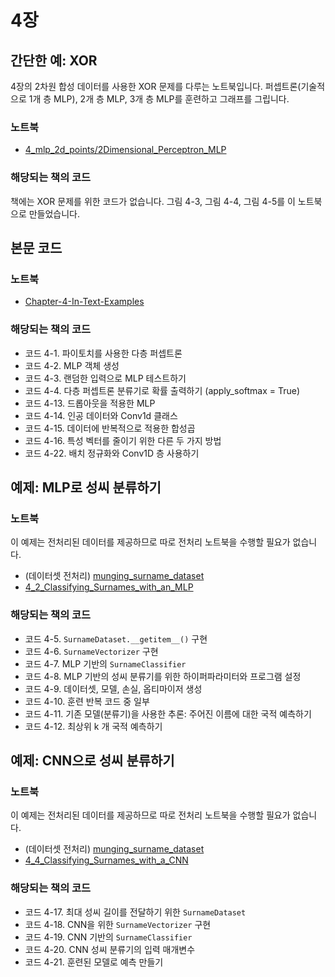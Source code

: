 # 4장

## 간단한 예: XOR

4장의 2차원 합성 데이터를 사용한 XOR 문제를 다루는 노트북입니다. 퍼셉트론(기술적으로 1개 층 MLP), 2개 층 MLP, 3개 층 MLP를 훈련하고 그래프를 그립니다.

### 노트북

- [4_mlp_2d_points/2Dimensional_Perceptron_MLP](4_mlp_2d_points/2Dimensional_Perceptron_MLP.ipynb)

### 해당되는 책의 코드

책에는 XOR 문제를 위한 코드가 없습니다. 그림 4-3, 그림 4-4, 그림 4-5를 이 노트북으로 만들었습니다.

## 본문 코드

### 노트북

- [Chapter-4-In-Text-Examples](Chapter-4-In-Text-Examples.ipynb)
 
### 해당되는 책의 코드

- 코드 4-1. 파이토치를 사용한 다층 퍼셉트론
- 코드 4-2. MLP 객체 생성
- 코드 4-3. 랜덤한 입력으로 MLP 테스트하기
- 코드 4-4. 다층 퍼셉트론 분류기로 확률 출력하기 (apply_softmax = True)
- 코드 4-13. 드롭아웃을 적용한 MLP
- 코드 4-14. 인공 데이터와 Conv1d 클래스
- 코드 4-15. 데이터에 반복적으로 적용한 합성곱
- 코드 4-16. 특성 벡터를 줄이기 위한 다른 두 가지 방법
- 코드 4-22. 배치 정규화와 Conv1D 층 사용하기

## 예제: MLP로 성씨 분류하기

### 노트북

이 예제는 전처리된 데이터를 제공하므로 따로 전처리 노트북을 수행할 필요가 없습니다.

- (데이터셋 전처리) [munging_surname_dataset](4_2_mlp_surnames/munging_surname_dataset.ipynb)
- [4_2_Classifying_Surnames_with_an_MLP](4_2_mlp_surnames/4_2_Classifying_Surnames_with_an_MLP.ipynb)
 
### 해당되는 책의 코드

- 코드 4-5. `SurnameDataset.__getitem__()` 구현
- 코드 4-6. `SurnameVectorizer` 구현
- 코드 4-7. MLP 기반의 `SurnameClassifier`
- 코드 4-8. MLP 기반의 성씨 분류기를 위한 하이퍼파라미터와 프로그램 설정
- 코드 4-9. 데이터셋, 모델, 손실, 옵티마이저 생성
- 코드 4-10. 훈련 반복 코드 중 일부
- 코드 4-11. 기존 모델(분류기)을 사용한 추론: 주어진 이름에 대한 국적 예측하기
- 코드 4-12. 최상위 k 개 국적 예측하기

## 예제: CNN으로 성씨 분류하기

### 노트북

이 예제는 전처리된 데이터를 제공하므로 따로 전처리 노트북을 수행할 필요가 없습니다.

- (데이터셋 전처리) [munging_surname_dataset](4_4_cnn_surnames/munging_surname_dataset.ipynb)
- [4_4_Classifying_Surnames_with_a_CNN](4_4_cnn_surnames/4_4_Classifying_Surnames_with_a_CNN.ipynb)
 
### 해당되는 책의 코드

- 코드 4-17. 최대 성씨 길이를 전달하기 위한 `SurnameDataset`
- 코드 4-18. CNN을 위한 `SurnameVectorizer` 구현
- 코드 4-19. CNN 기반의 `SurnameClassifier`
- 코드 4-20. CNN 성씨 분류기의 입력 매개변수
- 코드 4-21. 훈련된 모델로 예측 만들기
